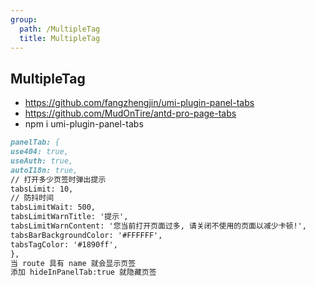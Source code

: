 ```yaml
---
group:
  path: /MultipleTag
  title: MultipleTag
---
```


## MultipleTag

- https://github.com/fangzhengjin/umi-plugin-panel-tabs
- https://github.com/MudOnTire/antd-pro-page-tabs
- npm i umi-plugin-panel-tabs

```markdown
panelTab: {
use404: true,
useAuth: true,
autoI18n: true,
// 打开多少页签时弹出提示
tabsLimit: 10,
// 防抖时间
tabsLimitWait: 500,
tabsLimitWarnTitle: '提示',
tabsLimitWarnContent: '您当前打开页面过多, 请关闭不使用的页面以减少卡顿!',
tabsBarBackgroundColor: '#FFFFFF',
tabsTagColor: '#1890ff',
},
当 route 具有 name 就会显示页签
添加 hideInPanelTab:true 就隐藏页签
```
